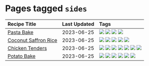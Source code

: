 # Pages tagged `sides`

|Recipe Title|Last Updated|Tags
|:---|:---|:---|
|[Pasta Bake](../recipes/pastabake.md)|2023-06-25|[![](https://img.shields.io/badge/tag-baked-d93385)](../tags/baked.md) [![](https://img.shields.io/badge/tag-beef-f05668)](../tags/beef.md) [![](https://img.shields.io/badge/tag-pasta-cb29b)](../tags/pasta.md) [![](https://img.shields.io/badge/tag-sides-517a72)](../tags/sides.md)|
|[Coconut Saffron Rice](../recipes/coconutsaffronrice.md)|2023-06-25|[![](https://img.shields.io/badge/tag-Thai-427cd)](../tags/Thai.md) [![](https://img.shields.io/badge/tag-expensive-d5a11)](../tags/expensive.md) [![](https://img.shields.io/badge/tag-rice-f1d19f)](../tags/rice.md) [![](https://img.shields.io/badge/tag-sides-517a72)](../tags/sides.md) [![](https://img.shields.io/badge/tag-stovetop-6d71)](../tags/stovetop.md)|
|[Chicken Tenders](../recipes/chickentenders.md)|2023-06-25|[![](https://img.shields.io/badge/tag-airfryer-e5c1d4)](../tags/airfryer.md) [![](https://img.shields.io/badge/tag-amazing-10cdd6)](../tags/amazing.md) [![](https://img.shields.io/badge/tag-battered-237124)](../tags/battered.md) [![](https://img.shields.io/badge/tag-chicken-b6c680)](../tags/chicken.md) [![](https://img.shields.io/badge/tag-crumbed-1754e4)](../tags/crumbed.md) [![](https://img.shields.io/badge/tag-messy-208450)](../tags/messy.md) [![](https://img.shields.io/badge/tag-sides-517a72)](../tags/sides.md)|
|[Potato Bake](../recipes/potatobake.md)|2023-06-25|[![](https://img.shields.io/badge/tag-baked-d93385)](../tags/baked.md) [![](https://img.shields.io/badge/tag-cheesey-b7439e)](../tags/cheesey.md) [![](https://img.shields.io/badge/tag-dairy-e2596)](../tags/dairy.md) [![](https://img.shields.io/badge/tag-potato-c6d429)](../tags/potato.md) [![](https://img.shields.io/badge/tag-savoury-062ab)](../tags/savoury.md) [![](https://img.shields.io/badge/tag-sides-517a72)](../tags/sides.md)|